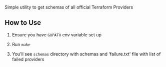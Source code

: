 Simple utility to get schemas of all official Terraform Providers

How to Use
-----

1. Ensure you have `GOPATH` env variable set up

2. Run `make`

3. You'll see `schemas` directory with schemas and 'failure.txt' file with list of failed providers 


